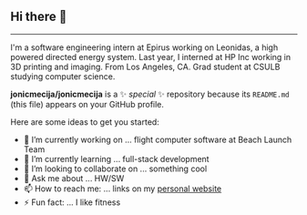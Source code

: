 
## Hi there 👋
---

I'm a software engineering intern at Epirus working on Leonidas, a high powered directed energy system. Last year, I interned at HP Inc working in 3D printing and imaging. From Los Angeles, CA. Grad student at CSULB studying computer science. 


**jonicmecija/jonicmecija** is a ✨ _special_ ✨ repository because its `README.md` (this file) appears on your GitHub profile.


Here are some ideas to get you started:

- 🔭 I’m currently working on ... flight computer software at Beach Launch Team
- 🌱 I’m currently learning ... full-stack development
- 👯 I’m looking to collaborate on ... something cool
- 💬 Ask me about ... HW/SW
- 📫 How to reach me: ... links on my [personal website](https://jonicmecija.github.io)
- ⚡ Fun fact: ... I like fitness


